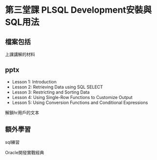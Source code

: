 # 第三堂課 PLSQL Development安裝與SQL用法

檔案包括
---
上課講解的材料
## pptx
- Lesson 1: Introduction
- Lesson 2: Retrieving Data using SQL SELECT
- Lesson 3: Restricting and Sorting Data
- Lesson 4: Using Single-Row Functions to Customize Output
- Lesson 5: Using Conversion Functions and Conditional Expressions

解鎖hr用戶的文本

額外學習
---
sql練習

Oracle開發實戰經典
